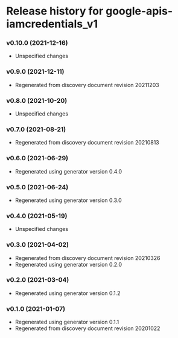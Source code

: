 # Release history for google-apis-iamcredentials_v1

### v0.10.0 (2021-12-16)

* Unspecified changes

### v0.9.0 (2021-12-11)

* Regenerated from discovery document revision 20211203

### v0.8.0 (2021-10-20)

* Unspecified changes

### v0.7.0 (2021-08-21)

* Regenerated from discovery document revision 20210813

### v0.6.0 (2021-06-29)

* Regenerated using generator version 0.4.0

### v0.5.0 (2021-06-24)

* Regenerated using generator version 0.3.0

### v0.4.0 (2021-05-19)

* Unspecified changes

### v0.3.0 (2021-04-02)

* Regenerated from discovery document revision 20210326
* Regenerated using generator version 0.2.0

### v0.2.0 (2021-03-04)

* Regenerated using generator version 0.1.2

### v0.1.0 (2021-01-07)

* Regenerated using generator version 0.1.1
* Regenerated from discovery document revision 20201022


